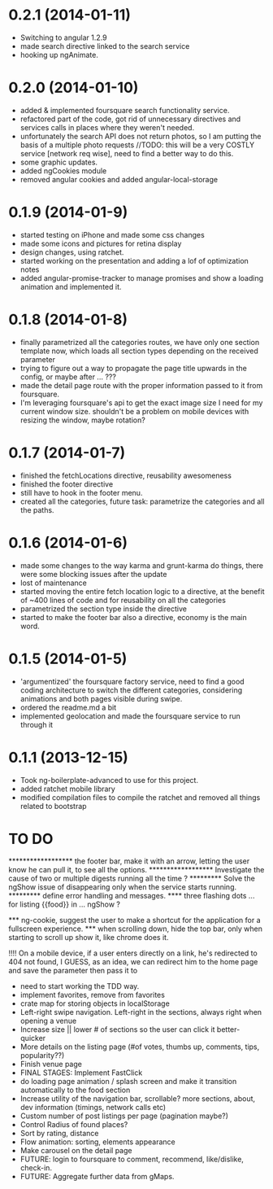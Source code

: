 # 0.2.1 (2014-01-11)

* Switching to angular 1.2.9
* made search directive linked to the search service
* hooking up ngAnimate.

# 0.2.0 (2014-01-10)

* added & implemented foursquare search functionality service.
* refactored part of the code, got rid of unnecessary directives and services calls in places where they weren't needed.
* unfortunately the search API does not return photos, so I am putting the basis of a multiple photo requests
//TODO: this will be a very COSTLY service [network req wise], need to find a better way to do this.
* some graphic updates.
* added ngCookies module
* removed angular cookies and added angular-local-storage

# 0.1.9 (2014-01-9)

* started testing on iPhone and made some css changes
* made some icons and pictures for retina display
* design changes, using ratchet.
* started working on the presentation and adding a lof of optimization notes
* added angular-promise-tracker to manage promises and show a loading animation and implemented it.

# 0.1.8 (2014-01-8)

* finally parametrized all the categories routes, we have only one section template now, which loads all section types depending on the received parameter
* trying to figure out a way to propagate the page title upwards in the config, or maybe after ... ???
* made the detail page route with the proper information passed to it from foursquare.
* I'm leveraging foursquare's api to get the exact image size I need for my current window size. shouldn't be a problem on mobile devices with resizing the window, maybe rotation?

# 0.1.7 (2014-01-7)

* finished the fetchLocations directive, reusability awesomeness
* finished the footer directive
* still have to hook in the footer menu.
* created all the categories, future task: parametrize the categories and all the paths.

# 0.1.6 (2014-01-6)

* made some changes to the way karma and grunt-karma do things, there were some blocking issues after the update
* lost of maintenance
* started moving the entire fetch location logic to a directive, at the benefit of ~400 lines of code and for reusability on all the categories
* parametrized the section type inside the directive
* started to make the footer bar also a directive, economy is the main word.


# 0.1.5 (2014-01-5)

* 'argumentized' the foursquare factory service, need to find a good coding architecture to switch the different categories, considering animations and both pages visible during swipe.
* ordered the readme.md a bit
* implemented geolocation and made the foursquare service to run through it


# 0.1.1 (2013-12-15)

* Took ng-boilerplate-advanced to use for this project.
* added ratchet mobile library
* modified compilation files to compile the ratchet and removed all things related to bootstrap








# TO DO

****************** the footer bar, make it with an arrow, letting the user know he can pull it, to see all the options.
****************** Investigate the cause of two or multiple digests running all the time ?
********* Solve the ngShow issue of disappearing only when the service starts running.
********* define error handling and messages.
**** three flashing dots ... for listing {{food}} in ... ngShow ?

*** ng-cookie, suggest the user to make a shortcut for the application for a fullscreen experience.
*** when scrolling down, hide the top bar, only when starting to scroll up show it, like chrome does it.

!!!! On a mobile device, if a user enters directly on a link, he's redirected to 404 not found, I GUESS,
as an idea, we can redirect him to the home page and save the parameter then pass it to
* need to start working the TDD way.
* implement favorites, remove from favorites
* crate map for storing objects in localStorage
* Left-right swipe navigation. Left-right in the sections, always right when opening a venue
* Increase size || lower # of sections so the user can click it better-quicker
* More details on the listing page (#of votes, thumbs up, comments, tips, popularity??)
* Finish venue page
* FINAL STAGES: Implement FastClick
* do loading page animation / splash screen and make it transition automatically to the food section
* Increase utility of the navigation bar, scrollable? more sections, about, dev information (timings, network calls etc)
* Custom number of post listings per page (pagination maybe?)
* Control Radius of found places?
* Sort by rating, distance
* Flow animation: sorting, elements appearance
* Make carousel on the detail page
* FUTURE: login to foursquare to comment, recommend, like/dislike, check-in.
* FUTURE: Aggregate further data from gMaps.

